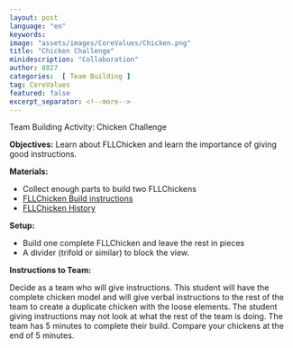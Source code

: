 ```yaml
---
layout: post
language: "en"
keywords:
image: "assets/images/CoreValues/Chicken.png"
title: "Chicken Challenge"
minidescription: "Collaboration"
author: 8027
categories:  [ Team Building ]
tag: CoreValues
featured: false
excerpt_separator: <!--more-->
---
```


Team Building Activity: Chicken Challenge<br>
<!--more-->

<b>Objectives:</b>
Learn about FLLChicken and learn the importance of giving good instructions.

<b>Materials:</b>
- Collect enough parts to build two FLLChickens
- <a href="/translations/en-us/CoreValues/FLLChickenInstructions.jpg">FLLChicken Build instructions</a>
- <a href="/translations/en-us/Worksheets/FLLChickenHistory.png">FLLChicken History</a>


<b>Setup:</b>
- Build one complete FLLChicken and leave the rest in pieces
- A divider (trifold or similar) to block the view.


<b>Instructions to Team:</b>

Decide as a team who will give instructions. This student will have the complete chicken model and will give verbal instructions to the rest of the team to create a duplicate chicken with the loose elements. The student giving instructions may not look at what the rest of the team is doing. The team has 5 minutes to complete their build. Compare your chickens at the end of 5 minutes.
